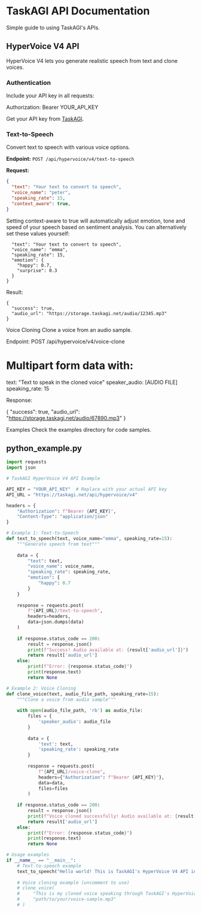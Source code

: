 # TaskAGI API Documentation

Simple guide to using TaskAGI's APIs.

## HyperVoice V4 API

HyperVoice V4 lets you generate realistic speech from text and clone voices.

### Authentication

Include your API key in all requests:

Authorization: Bearer YOUR_API_KEY


Get your API key from [TaskAGI](https://taskagi.net/).

### Text-to-Speech

Convert text to speech with various voice options.

**Endpoint:** `POST /api/hypervoice/v4/text-to-speech`

**Request:**
```json
{
  "text": "Your text to convert to speech",
  "voice_name": "peter",
  "speaking_rate": 15,
  "context_aware": true,
}
```
Setting context-aware to true will automatically adjust emotion, tone and speed of your speech based on sentiment analysis. You can alternatively set these values yourself: 
```{
  "text": "Your text to convert to speech",
  "voice_name": "emma",
  "speaking_rate": 15,
  "emotion": {
    "happy": 0.7,
    "surprise": 0.3
  }
}
```


Result:
```
{
  "success": true,
  "audio_url": "https://storage.taskagi.net/audio/12345.mp3"
}
```

Voice Cloning
Clone a voice from an audio sample.

Endpoint: POST /api/hypervoice/v4/voice-clone


# Multipart form data with:
text: "Text to speak in the cloned voice"
speaker_audio: [AUDIO FILE]
speaking_rate: 15

Response:

{
  "success": true,
  "audio_url": "https://storage.taskagi.net/audio/67890.mp3"
}

Examples
Check the examples directory for code samples.



## python_example.py

```python
import requests
import json

# TaskAGI HyperVoice V4 API Example

API_KEY = "YOUR_API_KEY"  # Replace with your actual API key
API_URL = "https://taskagi.net/api/hypervoice/v4"

headers = {
    "Authorization": f"Bearer {API_KEY}",
    "Content-Type": "application/json"
}

# Example 1: Text-to-Speech
def text_to_speech(text, voice_name="emma", speaking_rate=15):
    """Generate speech from text"""
    
    data = {
        "text": text,
        "voice_name": voice_name,
        "speaking_rate": speaking_rate,
        "emotion": {
            "happy": 0.7
        }
    }
    
    response = requests.post(
        f"{API_URL}/text-to-speech",
        headers=headers,
        data=json.dumps(data)
    )
    
    if response.status_code == 200:
        result = response.json()
        print(f"Success! Audio available at: {result['audio_url']}")
        return result['audio_url']
    else:
        print(f"Error: {response.status_code}")
        print(response.text)
        return None

# Example 2: Voice Cloning
def clone_voice(text, audio_file_path, speaking_rate=15):
    """Clone a voice from audio sample"""
    
    with open(audio_file_path, 'rb') as audio_file:
        files = {
            'speaker_audio': audio_file
        }
        
        data = {
            'text': text,
            'speaking_rate': speaking_rate
        }
        
        response = requests.post(
            f"{API_URL}/voice-clone",
            headers={"Authorization": f"Bearer {API_KEY}"},
            data=data,
            files=files
        )
    
    if response.status_code == 200:
        result = response.json()
        print(f"Voice cloned successfully! Audio available at: {result['audio_url']}")
        return result['audio_url']
    else:
        print(f"Error: {response.status_code}")
        print(response.text)
        return None

# Usage examples
if __name__ == "__main__":
    # Text-to-speech example
    text_to_speech("Hello world! This is TaskAGI's HyperVoice V4 API in action.")
    
    # Voice cloning example (uncomment to use)
    # clone_voice(
    #     "This is my cloned voice speaking through TaskAGI's HyperVoice API.",
    #     "path/to/your/voice-sample.mp3"
    # )
